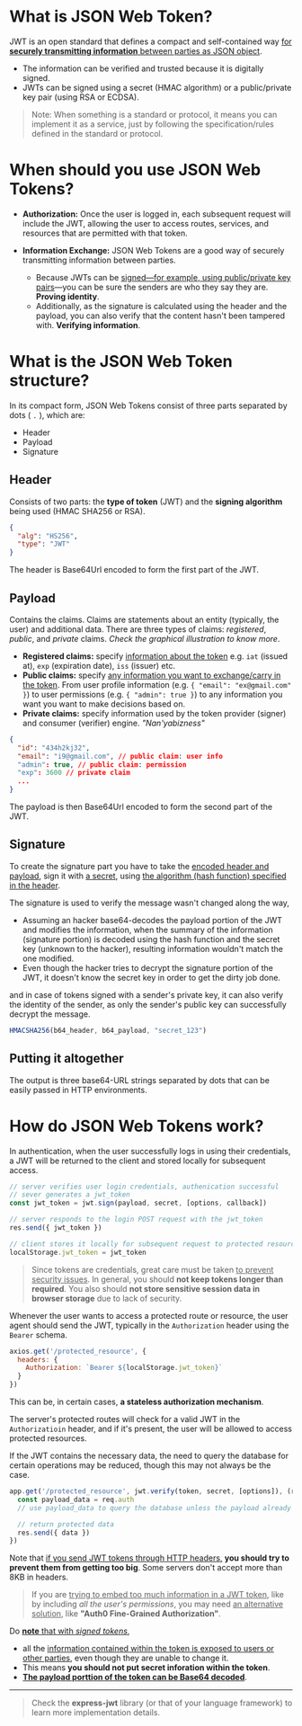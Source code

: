 # What is JSON Web Token?
JWT is an open standard that defines a compact and self-contained way <u>for **securely transmitting information** between parties as JSON object</u>. 
- The information can be verified and trusted because it is digitally signed. 
- JWTs can be signed using a secret (HMAC algorithm) or a public/private key pair (using RSA or ECDSA).

> Note: When something is a standard or protocol, it means you can implement it as a service, just by following the specification/rules defined in the standard or protocol.

# When should you use JSON Web Tokens?
- **Authorization:** Once the user is logged in, each subsequent request will include the JWT, allowing the user to access routes, services, and resources that are permitted with that token.

- **Information Exchange:** JSON Web Tokens are a good way of securely transmitting information between parties.
  - Because JWTs can be <u>signed—for example, using public/private key pairs</u>—you can be sure the senders are who they say they are. **Proving identity**.
  - Additionally, as the signature is calculated using the header and the payload, you can also verify that the content hasn't been tampered with. **Verifying information**.

# What is the JSON Web Token structure?
In its compact form, JSON Web Tokens consist of three parts separated by dots ( `.` ), which are:

- Header
- Payload
- Signature

## Header
Consists of two parts: the **type of token** (JWT) and the **signing algorithm** being used (HMAC SHA256 or RSA).
```json
{
  "alg": "HS256",
  "type": "JWT"
}
```
The header is Base64Url encoded to form the first part of the JWT.

## Payload
Contains the claims. Claims are statements about an entity (typically, the user) and additional data. There are three types of claims: *registered*, *public*, and *private* claims. *Check the graphical illustration to know more*.

- **Registered claims:** specify <u>information about the token</u> e.g. `iat` (issued at), `exp` (expiration date), `iss` (issuer) etc.
- **Public claims:** specify <u>any information you want to exchange/carry in the token</u>. From user profile information (e.g. `{ "email": "ex@gmail.com" }`) to user permissions (e.g. `{ "admin": true }`) to any information you want you want to make decisions based on.
- **Private claims:** specify information used by the token provider (signer) and consumer (verifier) engine. *"Nan'yabizness"*

```json
{
  "id": "434h2kj32",
  "email": "i9@gmail.com", // public claim: user info
  "admin": true, // public claim: permission
  "exp": 3600 // private claim
  ...
}
```
The payload is then Base64Url encoded to form the second part of the JWT.

## Signature
To create the signature part you have to take the <u>encoded header and payload</u>, sign it with <u>a secret</u>, using <u>the algorithm (hash function) specified in the header</u>.

The signature is used to verify the message wasn't changed along the way,
  - Assuming an hacker base64-decodes the payload portion of the JWT and modifies the information, when the summary of the information (signature portion) is decoded using the hash function and the secret key (unknown to the hacker), resulting information wouldn't match the one modified.
  - Even though the hacker tries to decrypt the signature portion of the JWT, it doesn't know the secret key in order to get the dirty job done.

and in case of tokens signed with a sender's private key, it can also verify the identity of the sender, as only the sender's public key can successfully decrypt the message.

```js
HMACSHA256(b64_header, b64_payload, "secret_123")
```

## Putting it altogether
The output is three base64-URL strings separated by dots that can be easily passed in HTTP environments.

# How do JSON Web Tokens work?
In authentication, when the user successfully logs in using their credentials, a JWT will be returned to the client and stored locally for subsequent access.

```js
// server verifies user login credentials, authenication successful
// sever generates a jwt_token
const jwt_token = jwt.sign(payload, secret, [options, callback])

// server responds to the login POST request with the jwt_token
res.send({ jwt_token })

// client stores it locally for subsequent request to protected resource
localStorage.jwt_token = jwt_token
```

> Since tokens are credentials, great care must be taken <u>to prevent security issues</u>. In general, you should **not keep tokens longer than required**. You also should **not store sensitive session data in browser storage** due to lack of security. 

Whenever the user wants to access a protected route or resource, the user agent should send the JWT, typically in the `Authorization` header using the `Bearer` schema.

```js
axios.get('/protected_resource', { 
  headers: {
    Authorization: `Bearer ${localStorage.jwt_token}`
  }
})
```
This can be, in certain cases, **a stateless authorization mechanism**.

The server's protected routes will check for a valid JWT in the `Authorizatioin` header, and if it's present, the user will be allowed to access protected resources. 

If the JWT contains the necessary data, the need to query the database for certain operations may be reduced, though this may not always be the case.

```js
app.get('/protected_resource', jwt.verify(token, secret, [options]), (req, res) => {
  const payload_data = req.auth
  // use payload_data to query the database unless the payload already contains the data, for example, the needed user details

  // return protected data
  res.send({ data })
})
```

Note that <u>if you send JWT tokens through HTTP headers,</u> **you should try to prevent them from getting too big**. Some servers don't accept more than 8KB in headers. 

> If you are <u>trying to embed too much information in a JWT token</u>, like by including *all the user's permissions*, you may need <u>an alternative solution</u>, like **"Auth0 Fine-Grained Authorization"**.

Do <u>**note** that with *signed tokens*</u>, 
- all the <u>information contained within the token is exposed to users or other parties</u>, even though they are unable to change it. 
- This means **you should not put secret inforation within the token**. 
- **<u>The payload porttion of the token can be Base64 decoded</u>**.

---

> Check the **express-jwt** library (or that of your language framework) to learn more implementation details.
